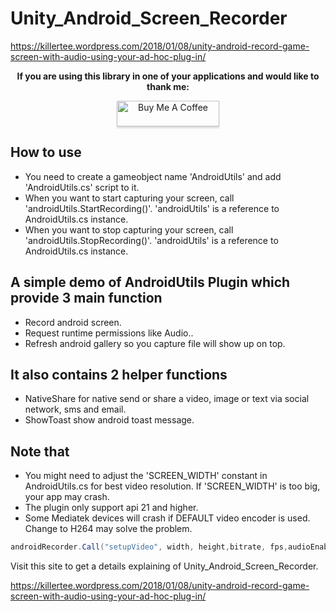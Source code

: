 # Unity_Android_Screen_Recorder

<https://killertee.wordpress.com/2018/01/08/unity-android-record-game-screen-with-audio-using-your-ad-hoc-plug-in/>

**<p align="center">If you are using this library in one of your applications and would like to thank me:</p>**

<p align="center"><a href="https://www.buymeacoffee.com/KamperTee" target="_blank" ><img src="https://www.buymeacoffee.com/assets/img/custom_images/orange_img.png" alt="Buy Me A Coffee" style="height: 41px !important;width: 164px !important;box-shadow: 0px 3px 2px 0px rgba(190, 190, 190, 0.5) !important;-webkit-box-shadow: 0px 3px 2px 0px rgba(190, 190, 190, 0.5) !important;" ></a></p>

## How to use

+ You need to create a gameobject name 'AndroidUtils' and add 'AndroidUtils.cs' script to it.
+ When you want to start capturing your screen, call 'androidUtils.StartRecording()'. 'androidUtils' is a reference to AndroidUtils.cs instance.
+ When you want to stop capturing your screen, call 'androidUtils.StopRecording()'. 'androidUtils' is a reference to AndroidUtils.cs instance.

## A simple demo of AndroidUtils Plugin which provide 3 main function

+ Record android screen.
+ Request runtime permissions like Audio..
+ Refresh android gallery so you capture file will show up on top.

## It also contains 2 helper functions

+ NativeShare for native send or share a video, image or text via social network, sms and email.
+ ShowToast show android toast message.

## Note that

+ You might need to adjust the 'SCREEN_WIDTH' constant in AndroidUtils.cs for best video resolution. If 'SCREEN_WIDTH' is too big, your app may crash.
+ The plugin only support api 21 and higher.
+ Some Mediatek devices will crash if DEFAULT video encoder is used. Change to H264 may solve the problem.

```cs
androidRecorder.Call("setupVideo", width, height,bitrate, fps,audioEnable,VideoEncoder.H264.ToString());
```

Visit this site to get a details explaining of Unity_Android_Screen_Recorder.


<https://killertee.wordpress.com/2018/01/08/unity-android-record-game-screen-with-audio-using-your-ad-hoc-plug-in/>


